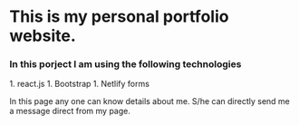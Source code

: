 <h1> This is my personal portfolio website.</h1>

<h3> In this porject I am using the following technologies </h3>
  1. react.js
  1. Bootstrap
  1. Netlify forms

In this page any one can know details about me. S/he can directly send me a message direct from my page.
	
